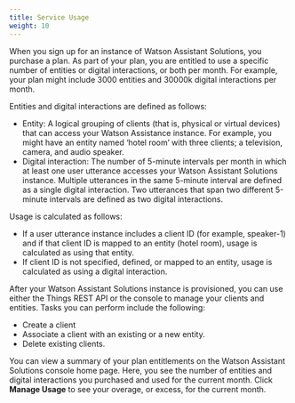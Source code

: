 ```yaml
---
title: Service Usage
weight: 10
---
```


When you sign up for an instance of Watson Assistant Solutions, you purchase a plan. As part of your plan, you are entitled to use a specific number of entities or digital interactions, or both per month. For example, your plan might include 3000 entities and 30000k digital interactions per month.

Entities and digital interactions are defined as follows:
- Entity: A logical grouping of clients (that is, physical or virtual devices) that can access your Watson Assistance instance. For example, you might have an entity named ‘hotel room’ with three clients; a television, camera, and audio speaker.
- Digital interaction: The number of 5-minute intervals per month in which at least one user utterance accesses your Watson Assistant Solutions instance. Multiple utterances in the same 5-minute interval are defined as a single digital interaction. Two utterances that span two different 5-minute intervals are defined as two digital interactions.

Usage is calculated as follows:
- If a user utterance instance includes a client ID (for example, speaker-1) and if that client ID is mapped to an entity (hotel room), usage is calculated as using that entity.
- If client ID is not specified, defined, or mapped to an entity, usage is calculated as using a digital interaction.

After your Watson Assistant Solutions instance is provisioned, you can use either the Things REST API or the console to manage your clients and entities. Tasks you can perform include the following:
- Create a client
- Associate a client with an existing or a new entity.
- Delete existing clients.

You can view a summary of your plan entitlements on the Watson Assistant Solutions console home page. Here, you see the number of entities and digital interactions you  purchased and used for the current month. Click **Manage Usage** to see your overage, or excess, for the current month.
